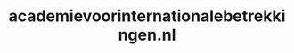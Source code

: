 ---
layout: post
title:  "academievoorinternationalebetrekkingen.nl"
internal_url:  "/dutchgov/academievoorinternationalebetrekkingen.nl.html"
categories: dutchgov
---